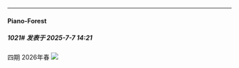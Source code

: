 ﻿
*****

####  Piano-Forest  
##### 1021#       发表于 2025-7-7 14:21

四期 2026年春
<img src="https://p.sda1.dev/25/042a4c50cb4408b9b683e09d06049a55/20250707_141155.jpg" referrerpolicy="no-referrer">

